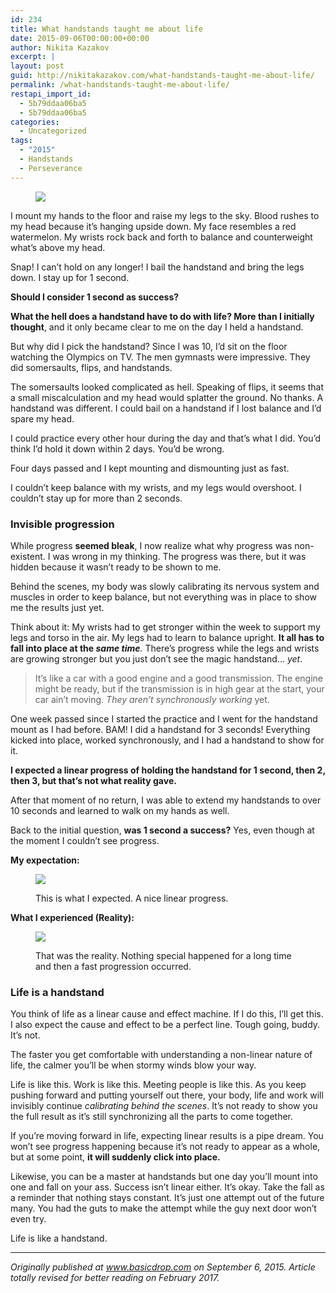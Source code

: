```yaml
---
id: 234
title: What handstands taught me about life
date: 2015-09-06T00:00:00+00:00
author: Nikita Kazakov
excerpt: |
layout: post
guid: http://nikitakazakov.com/what-handstands-taught-me-about-life/
permalink: /what-handstands-taught-me-about-life/
restapi_import_id:
  - 5b79ddaa06ba5
  - 5b79ddaa06ba5
categories:
  - Uncategorized
tags:
  - "2015"
  - Handstands
  - Perseverance
---
```

<figure> 

![](http://nikitakazakov.com/wp-content/uploads/2018/08/78daf-1hvozg1pq5z2jx_otqepciw.jpeg)  
</figure> 

I mount my hands to the floor and raise my legs to the sky. Blood rushes to my head because it’s hanging upside down. My face resembles a red watermelon. My wrists rock back and forth to balance and counterweight what’s above my head.

Snap! I can’t hold on any longer! I bail the handstand and bring the legs down. I stay up for 1 second.

**Should I consider 1 second as success?**

**What the hell does a handstand have to do with life? More than I initially thought**, and it only became clear to me on the day I held a handstand.

But why did I pick the handstand? Since I was 10, I’d sit on the floor watching the Olympics on TV. The men gymnasts were impressive. They did somersaults, flips, and handstands.

The somersaults looked complicated as hell. Speaking of flips, it seems that a small miscalculation and my head would splatter the ground. No thanks. A handstand was different. I could bail on a handstand if I lost balance and I’d spare my head.

I could practice every other hour during the day and that’s what I did. You’d think I’d hold it down within 2 days. You’d be wrong.

Four days passed and I kept mounting and dismounting just as fast.

I couldn’t keep balance with my wrists, and my legs would overshoot. I couldn’t stay up for more than 2 seconds.

### Invisible progression

While progress **seemed bleak**, I now realize what why progress was non-existent. I was wrong in my thinking. The progress was there, but it was hidden because it wasn’t ready to be shown to me.

Behind the scenes, my body was slowly calibrating its nervous system and muscles in order to keep balance, but not everything was in place to show me the results just yet.

Think about it: My wrists had to get stronger within the week to support my legs and torso in the air. My legs had to learn to balance upright. **It all has to fall into place at the _same time_**_._ There’s progress while the legs and wrists are growing stronger but you just don’t see the magic handstand… _yet_.

> It’s like a car with a good engine and a good transmission. The engine might be ready, but if the transmission is in high gear at the start, your car ain’t moving. _They aren’t synchronously working_ yet.

One week passed since I started the practice and I went for the handstand mount as I had before. BAM! I did a handstand for 3 seconds! Everything kicked into place, worked synchronously, and I had a handstand to show for it.

**I expected a linear progress of holding the handstand for 1 second, then 2, then 3, but that’s not what reality gave.**

After that moment of no return, I was able to extend my handstands to over 10 seconds and learned to walk on my hands as well.

Back to the initial question, **was 1 second a success?** Yes, even though at the moment I couldn’t see progress.

**My expectation:**<figure class="wp-caption"> 

![](http://nikitakazakov.com/wp-content/uploads/2018/08/06575-1vdglu8daklctgchgzvkprw.png) <figcaption class="wp-caption-text">This is what I expected. A nice linear progress.</figcaption></figure> 

**What I experienced (Reality):**<figure class="wp-caption"> 

![](http://nikitakazakov.com/wp-content/uploads/2018/08/30a6b-1bze03ba5vqgz0ss3gzsdpa.png) <figcaption class="wp-caption-text">That was the reality. Nothing special happened for a long time and then a fast progression occurred.</figcaption></figure> 

### Life is a handstand

You think of life as a linear cause and effect machine. If I do this, I’ll get this. I also expect the cause and effect to be a perfect line. Tough going, buddy. It’s not.

The faster you get comfortable with understanding a non-linear nature of life, the calmer you’ll be when stormy winds blow your way.

Life is like this. Work is like this. Meeting people is like this. As you keep pushing forward and putting yourself out there, your body, life and work will invisibly continue _calibrating behind the scenes_. It’s not ready to show you the full result as it’s still synchronizing all the parts to come together.

If you’re moving forward in life, expecting linear results is a pipe dream. You won’t see progress happening because it’s not ready to appear as a whole, but at some point, **it will suddenly click into place.**

Likewise, you can be a master at handstands but one day you’ll mount into one and fall on your ass. Success isn’t linear either. It’s okay. Take the fall as a reminder that nothing stays constant. It’s just one attempt out of the future many. You had the guts to make the attempt while the guy next door won’t even try.

Life is like a handstand.

* * *

_Originally published at_ <a href="http://basicdrop.com" target="_blank" rel="noopener noreferrer"><em>www.basicdrop.com</em></a> _on September 6, 2015. Article totally revised for better reading on February 2017._